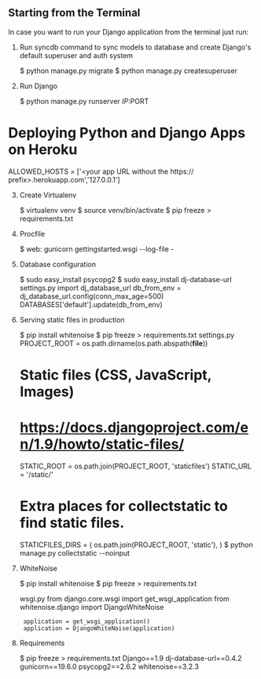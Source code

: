 ## Starting from the Terminal

In case you want to run your Django application from the terminal just run:

1) Run syncdb command to sync models to database and create Django's default superuser and auth system

    $ python manage.py migrate
    $ python manage.py createsuperuser

2) Run Django

    $ python manage.py runserver $IP:$PORT

# Deploying Python and Django Apps on Heroku
ALLOWED_HOSTS = ['<your app URL without the https:// prefix>.herokuapp.com','127.0.0.1']

3) Create Virtualenv

    $ virtualenv venv
    $ source venv/bin/activate
    $ pip freeze > requirements.txt

4) Procfile

    $ web: gunicorn gettingstarted.wsgi --log-file -

5) Database configuration

    $ sudo easy_install psycopg2
    $ sudo easy_install dj-database-url
    settings.py
        import dj_database_url
        db_from_env = dj_database_url.config(conn_max_age=500)
        DATABASES['default'].update(db_from_env)

6) Serving static files in production

    $ pip install whitenoise
    $ pip freeze > requirements.txt
    settings.py
    PROJECT_ROOT = os.path.dirname(os.path.abspath(__file__))
    
    # Static files (CSS, JavaScript, Images)
    # https://docs.djangoproject.com/en/1.9/howto/static-files/
    STATIC_ROOT = os.path.join(PROJECT_ROOT, 'staticfiles')
    STATIC_URL = '/static/'
    
    # Extra places for collectstatic to find static files.
    STATICFILES_DIRS = (
        os.path.join(PROJECT_ROOT, 'static'),
    )
    $ python manage.py collectstatic --noinput

7) WhiteNoise

    $ pip install whitenoise
    $ pip freeze > requirements.txt
    
    wsgi.py
        from django.core.wsgi import get_wsgi_application
        from whitenoise.django import DjangoWhiteNoise
        
        application = get_wsgi_application()
        application = DjangoWhiteNoise(application)

8) Requirements

    $ pip freeze > requirements.txt
        Django==1.9
        dj-database-url==0.4.2
        gunicorn==19.6.0
        psycopg2==2.6.2
        whitenoise==3.2.3
